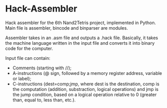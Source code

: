 # Hack-Assembler
Hack assembler for the 6th Nand2Tetris project, implemented in Python.
Main file is assembler, bincode and binparser are modules.

Assembler takes in an .asm file and outputs a .hack file.
Basically, it takes the machine language written in the input file and converts it into binary code for the computer.

Input file can contain:
  - Comments (starting with //);
  - A-instructions (@ sign, followed by a memory register address, variable or label);
  - C-instructions (dest=comp;jmp, where dest is the destination, comp is the computation (addition, substraction, logical operations) and jmp is the jump condition, based on a logical operation relative to 0 (greater than, equal to, less than, etc.).
